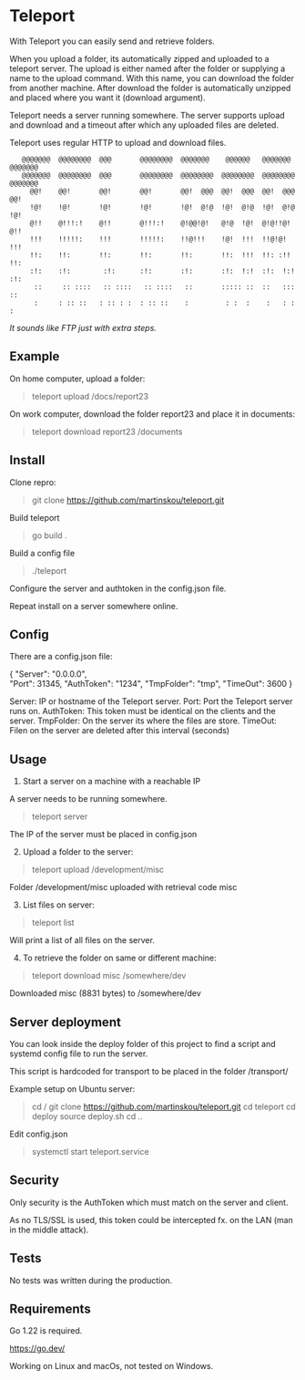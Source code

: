 # Teleport

With Teleport you can easily send and retrieve folders.

When you upload a folder, its automatically zipped and uploaded to a teleport server. The upload is either named after the folder or supplying a name to the upload command. With this name, you can download the folder from another machine. After download the folder is automatically unzipped and placed where you want it (download argument).

Teleport needs a server running somewhere. The server supports upload and download and a timeout after which any uploaded files are deleted.

Teleport uses regular HTTP to upload and download files.

 ```
    @@@@@@@  @@@@@@@@  @@@       @@@@@@@@  @@@@@@@    @@@@@@   @@@@@@@   @@@@@@@ 
    @@@@@@@  @@@@@@@@  @@@       @@@@@@@@  @@@@@@@@  @@@@@@@@  @@@@@@@@  @@@@@@@ 
      @@!    @@!       @@!       @@!       @@!  @@@  @@!  @@@  @@!  @@@    @@!   
      !@!    !@!       !@!       !@!       !@!  @!@  !@!  @!@  !@!  @!@    !@!   
      @!!    @!!!:!    @!!       @!!!:!    @!@@!@!   @!@  !@!  @!@!!@!     @!!   
      !!!    !!!!!:    !!!       !!!!!:    !!@!!!    !@!  !!!  !!@!@!      !!!   
      !!:    !!:       !!:       !!:       !!:       !!:  !!!  !!: :!!     !!:   
      :!:    :!:        :!:      :!:       :!:       :!:  !:!  :!:  !:!    :!:   
       ::     :: ::::   :: ::::   :: ::::   ::       ::::: ::  ::   :::     ::   
       :     : :: ::   : :: : :  : :: ::    :         : :  :    :   : :     :    
 ```
 
*It sounds like FTP just with extra steps.*


## Example

On home computer, upload a folder:

> teleport upload /docs/report23

On work computer, download the folder report23 and place it in documents:

> teleport download report23 /documents


## Install

Clone repro:

> git clone https://github.com/martinskou/teleport.git

Build teleport

> go build .

Build a config file

> ./teleport

Configure the server and authtoken in the config.json file.

Repeat install on a server somewhere online.


## Config

There are a config.json file:

{
  "Server": "0.0.0.0",      
  "Port": 31345,
  "AuthToken": "1234",
  "TmpFolder": "tmp",
  "TimeOut": 3600
}

Server: IP or hostname of the Teleport server.
Port: Port the Teleport server runs on.
AuthToken: This token must be identical on the clients and the server.
TmpFolder: On the server its where the files are store.
TimeOut: Filen on the server are deleted after this interval (seconds)




## Usage

1. Start a server on a machine with a reachable IP 

A server needs to be running somewhere.

> teleport server

The IP of the server must be placed in config.json



2. Upload a folder to the server:

> teleport upload /development/misc

Folder /development/misc uploaded with retrieval code misc


3. List files on server:

> teleport list

Will print a list of all files on the server.


4. To retrieve the folder on same or different machine:

> teleport download misc /somewhere/dev

Downloaded misc (8831 bytes) to /somewhere/dev


## Server deployment

You can look inside the deploy folder of this project to find a script and systemd config file to run the server.

This script is hardcoded for transport to be placed in the folder /transport/

Example setup on Ubuntu server:

> cd /
> git clone https://github.com/martinskou/teleport.git
> cd teleport
> cd deploy
> source deploy.sh
> cd ..

Edit config.json

> systemctl start teleport.service


## Security

Only security is the AuthToken which must match on the server and client.

As no TLS/SSL is used, this token could be intercepted fx. on the LAN (man in the middle attack).


## Tests

No tests was written during the production.


## Requirements

Go 1.22 is required.

https://go.dev/

Working on Linux and macOs, not tested on Windows.
